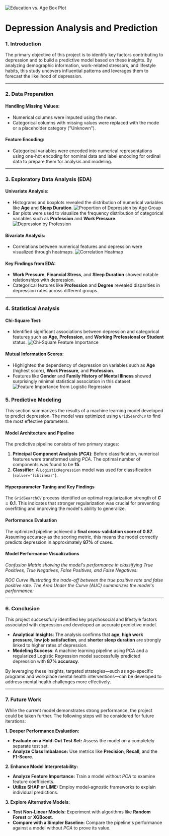 ![Education vs. Age Box Plot](images/Age_Distribution_by_Education_Level.png)
# Depression Analysis and Prediction

### 1\. Introduction

The primary objective of this project is to identify key factors contributing to depression and to build a predictive model based on these insights. By analyzing demographic information, work-related stressors, and lifestyle habits, this study uncovers influential patterns and leverages them to forecast the likelihood of depression.

-----

### 2\. Data Preparation

#### **Handling Missing Values**:

  - Numerical columns were imputed using the mean.
  - Categorical columns with missing values were replaced with the mode or a placeholder category ("Unknown").

#### **Feature Encoding**:

  - Categorical variables were encoded into numerical representations using one-hot encoding for nominal data and label encoding for ordinal data to prepare them for analysis and modeling.

-----

### 3\. Exploratory Data Analysis (EDA)

#### **Univariate Analysis**:

  - Histograms and boxplots revealed the distribution of numerical variables like **Age** and **Sleep Duration**.
    ![Proportion of Depression by Age Group](images/Proportion_of_Depression_by_Age_Group.png)
  - Bar plots were used to visualize the frequency distribution of categorical variables such as **Profession** and **Work Pressure**.
    ![Depression by Profession](images/Depression_by_Profession.png)

#### **Bivariate Analysis**:

  - Correlations between numerical features and depression were visualized through heatmaps.
    ![Correlation Heatmap](images/Correlation_Heatmap.png)

#### **Key Findings from EDA**:

  - **Work Pressure**, **Financial Stress**, and **Sleep Duration** showed notable relationships with depression.
  - Categorical features like **Profession** and **Degree** revealed disparities in depression rates across different groups.

-----

### 4\. Statistical Analysis

#### **Chi-Square Test**:

  - Identified significant associations between depression and categorical features such as **Age**, **Profession**, and **Working Professional or Student** status.
    ![Chi-Square Feature Importance](images/Feature_Importance_Based_on_Chi-Square_Scores.png)
#### **Mutual Information Scores**:

  - Highlighted the dependency of depression on variables such as **Age** (highest score), **Work Pressure**, and **Profession**.
  - Features like **Gender** and **Family History of Mental Illness** showed surprisingly minimal statistical association in this dataset.
    ![Feature Importance from Logistic Regression](images/Feature_Importance_from_Logistic_Regression.png)
### 5\. Predictive Modeling

This section summarizes the results of a machine learning model developed to predict depression. The model was optimized using `GridSearchCV` to find the most effective parameters.

#### **Model Architecture and Pipeline**

The predictive pipeline consists of two primary stages:

1.  **Principal Component Analysis ($PCA$)**: Before classification, numerical features were transformed using $PCA$. The optimal number of components was found to be **15**.
2.  **Classifier**: A `LogisticRegression` model was used for classification (`solver='liblinear'`).

#### **Hyperparameter Tuning and Key Findings**

The `GridSearchCV` process identified an optimal regularization strength of **$C=0.1$**. This indicates that stronger regularization was crucial for preventing overfitting and improving the model's ability to generalize.

#### **Performance Evaluation**

The optimized pipeline achieved a **final cross-validation score of 0.87**. Assuming accuracy as the scoring metric, this means the model correctly predicts depression in approximately **87%** of cases.

#### **Model Performance Visualizations**

*Confusion Matrix showing the model's performance in classifying True Positives, True Negatives, False Positives, and False Negatives:*

*ROC Curve illustrating the trade-off between the true positive rate and false positive rate. The Area Under the Curve (AUC) summarizes the model's performance:*

-----

### 6\. Conclusion

This project successfully identified key psychosocial and lifestyle factors associated with depression and developed an accurate predictive model.

  - **Analytical Insights**: The analysis confirms that **age**, **high work pressure**, **low job satisfaction**, and **shorter sleep duration** are strongly linked to higher rates of depression.
  - **Modeling Success**: A machine learning pipeline using PCA and a regularized Logistic Regression model successfully predicted depression with **87% accuracy**.

By leveraging these insights, targeted strategies—such as age-specific programs and workplace mental health interventions—can be developed to address mental health challenges more effectively.

-----

### 7\. Future Work

While the current model demonstrates strong performance, the project could be taken further. The following steps will be considered for future iterations:

**1. Deeper Performance Evaluation:**

  * **Evaluate on a Hold-Out Test Set:** Assess the model on a completely separate test set.
  * **Analyze Class Imbalance:** Use metrics like **Precision**, **Recall**, and the **F1-Score**.

**2. Enhance Model Interpretability:**

  * **Analyze Feature Importance:** Train a model without $PCA$ to examine feature coefficients.
  * **Utilize SHAP or LIME:** Employ model-agnostic frameworks to explain individual predictions.

**3. Explore Alternative Models:**

  * **Test Non-Linear Models:** Experiment with algorithms like **Random Forest** or **XGBoost**.
  * **Compare with a Simpler Baseline:** Compare the pipeline's performance against a model without $PCA$ to prove its value.